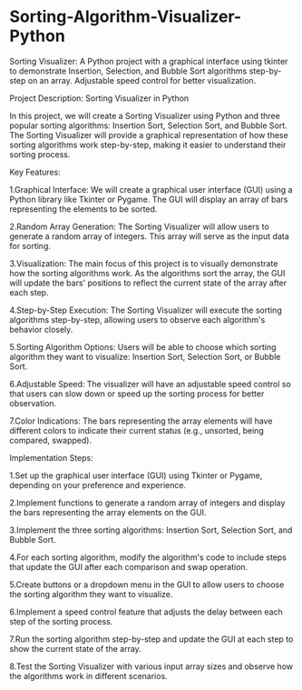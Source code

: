 # Sorting-Algorithm-Visualizer-Python

Sorting Visualizer: A Python project with a graphical interface using tkinter to demonstrate Insertion, Selection, and Bubble Sort algorithms step-by-step on an array. Adjustable speed control for better visualization.

Project Description: Sorting Visualizer in Python

In this project, we will create a Sorting Visualizer using Python and three popular sorting algorithms: Insertion Sort, Selection Sort, and Bubble Sort. The Sorting Visualizer will provide a graphical representation of how these sorting algorithms work step-by-step, making it easier to understand their sorting process.

Key Features:

1.Graphical Interface: We will create a graphical user interface (GUI) using a Python library like Tkinter or Pygame. The GUI will display an array of bars representing the elements to     be sorted.

2.Random Array Generation: The Sorting Visualizer will allow users to generate a random array of integers. This array will serve as the input data for sorting.

3.Visualization: The main focus of this project is to visually demonstrate how the sorting algorithms work. As the algorithms sort the array, the GUI will update the bars' positions to     reflect the current state of the array after each step.

4.Step-by-Step Execution: The Sorting Visualizer will execute the sorting algorithms step-by-step, allowing users to observe each algorithm's behavior closely.

5.Sorting Algorithm Options: Users will be able to choose which sorting algorithm they want to visualize: Insertion Sort, Selection Sort, or Bubble Sort.

6.Adjustable Speed: The visualizer will have an adjustable speed control so that users can slow down or speed up the sorting process for better observation.

7.Color Indications: The bars representing the array elements will have different colors to indicate their current status (e.g., unsorted, being compared, swapped).

Implementation Steps:

1.Set up the graphical user interface (GUI) using Tkinter or Pygame, depending on your preference and experience.

2.Implement functions to generate a random array of integers and display the bars representing the array elements on the GUI.

3.Implement the three sorting algorithms: Insertion Sort, Selection Sort, and Bubble Sort.

4.For each sorting algorithm, modify the algorithm's code to include steps that update the GUI after each comparison and swap operation.

5.Create buttons or a dropdown menu in the GUI to allow users to choose the sorting algorithm they want to visualize.

6.Implement a speed control feature that adjusts the delay between each step of the sorting process.

7.Run the sorting algorithm step-by-step and update the GUI at each step to show the current state of the array.

8.Test the Sorting Visualizer with various input array sizes and observe how the algorithms work in different scenarios.
